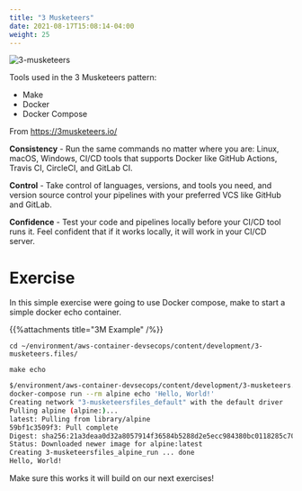 ```yaml
---
title: "3 Musketeers"
date: 2021-08-17T15:08:14-04:00
weight: 25
---
```


![3-musketeers](/images/development/3-musketeers.jpg)

Tools used in the 3 Musketeers pattern: 
* Make
* Docker
* Docker Compose

From https://3musketeers.io/

**Consistency**  - Run the same commands no matter where you are: Linux, macOS, Windows, CI/CD tools that supports Docker like GitHub Actions, Travis CI, CircleCI, and GitLab CI.

**Control** - Take control of languages, versions, and tools you need, and version source control your pipelines with your preferred VCS like GitHub and GitLab.

**Confidence** - Test your code and pipelines locally before your CI/CD tool runs it. Feel confident that if it works locally, it will work in your CI/CD server.

# Exercise

In this simple exercise were going to use Docker compose, make to start a simple docker echo container. 

{{%attachments title="3M Example" /%}}

`cd ~/environment/aws-container-devsecops/content/development/3-musketeers.files/`

`make echo`

```bash
$/environment/aws-container-devsecops/content/development/3-musketeers.files (main) $ make echo
docker-compose run --rm alpine echo 'Hello, World!'
Creating network "3-musketeersfiles_default" with the default driver
Pulling alpine (alpine:)...
latest: Pulling from library/alpine
59bf1c3509f3: Pull complete
Digest: sha256:21a3deaa0d32a8057914f36584b5288d2e5ecc984380bc0118285c70fa8c9300
Status: Downloaded newer image for alpine:latest
Creating 3-musketeersfiles_alpine_run ... done
Hello, World!
```

Make sure this works it will build on our next exercises! 